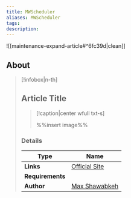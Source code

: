 ```yaml
---
title: MWScheduler
aliases: MWScheduler
tags: 
description:
---
```


![[maintenance-expand-article#^6fc39d|clean]]

## About

> [!infobox|n-th]
> 
> ## Article Title
> 
> > [!caption|center wfull txt-s]
> > 
> > %%insert image%%
> > 
> 
> ### Details
> 
> | Type | Name |
> | --- | --- |
> | **Links** | [Official Site](https://max99x.com/morrowind/tools) |
> | **Requirements** |  |
> | **Author** | [Max Shawabkeh](https://max99x.com/home) |